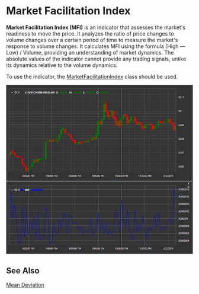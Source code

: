 # Market Facilitation Index

**Market Facilitation Index (MFI)** is an indicator that assesses the market's readiness to move the price. It analyzes the ratio of price changes to volume changes over a certain period of time to measure the market's response to volume changes. It calculates MFI using the formula (High — Low) / Volume, providing an understanding of market dynamics.
The absolute values of the indicator cannot provide any trading signals, unlike its dynamics relative to the volume dynamics.

To use the indicator, the [MarketFacilitationIndex](xref:StockSharp.Algo.Indicators.MarketFacilitationIndex) class should be used.

![IndicatorMarketFacilitationIndex](../../../../images/indicatormarketfacilitationindex.png)

## See Also

[Mean Deviation](mean_deviation.md)